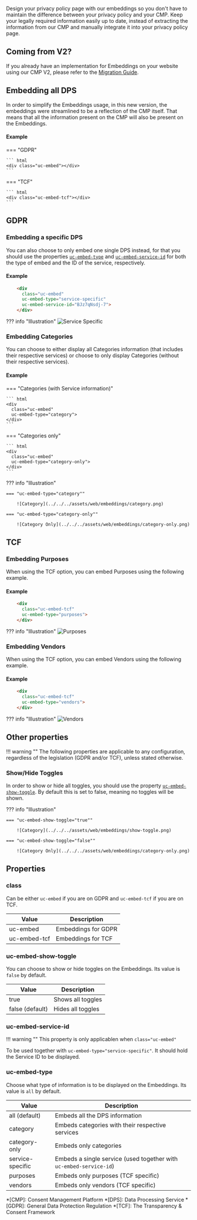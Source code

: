 Design your privacy policy page with our embeddings so you don't have to maintain the difference between your privacy policy and your CMP. Keep your legally required information easily up to date, instead of extracting the information from our CMP and manually integrate it into your privacy policy page.

## Coming from V2?

If you already have an implementation for Embeddings on your website using our CMP V2, please refer to the [Migration Guide](../../migration/migration-from-v2.md#embeddings).

## Embedding all DPS

In order to simplify the Embeddings usage, in this new version, the embeddings were streamlined to be a reflection of the CMP itself. That means that all the information present on the CMP will also be present on the Embeddings.

#### Example

=== "GDPR"

    ``` html
    <div class="uc-embed"></div>
    ```

=== "TCF"

    ``` html
    <div class="uc-embed-tcf"></div>
    ```

## GDPR

### Embedding a specific DPS

You can also choose to only embed one single DPS instead, for that you should use the properties [`uc-embed-type`](#uc-embed-type) and [`uc-embed-service-id`](#uc-embed-service-id) for both the type of embed and the ID of the service, respectively.

#### Example

``` html
    <div 
      class="uc-embed"
      uc-embed-type="service-specific"
      uc-embed-service-id="BJz7qNsdj-7">
    </div>
```

??? info "Illustration"
    ![Service Specific](../../../assets/web/embeddings/service-specific.png)

### Embedding Categories

You can choose to either display all Categories information (that includes their respective services) or choose to only display Categories (without their respective services).

#### Example

=== "Categories (with Service information)"

    ``` html
    <div
      class="uc-embed"
      uc-embed-type="category">
    </div>
    ```

=== "Categories only"

    ``` html
    <div
      class="uc-embed"
      uc-embed-type="category-only">
    </div>
    ```

??? info "Illustration"

    === "uc-embed-type="category""

        ![Category](../../../assets/web/embeddings/category.png)

    === "uc-embed-type="category-only""

        ![Category Only](../../../assets/web/embeddings/category-only.png)


## TCF

### Embedding Purposes

When using the TCF option, you can embed Purposes using the following example.

#### Example

``` html
    <div
      class="uc-embed-tcf"
      uc-embed-type="purposes">
    </div>
```

??? info "Illustration"
    ![Purposes](../../../assets/web/embeddings/purposes.png)

### Embedding Vendors

When using the TCF option, you can embed Vendors using the following example.

#### Example

``` html
    <div
      class="uc-embed-tcf"
      uc-embed-type="vendors">
    </div>
```

??? info "Illustration"
    ![Vendors](../../../assets/web/embeddings/vendors.png)

## Other properties

!!! warning ""
    The following properties are applicable to any configuration, regardless of the legislation (GDPR and/or TCF), unless stated otherwise.

### Show/Hide Toggles

In order to show or hide all toggles, you should use the property [`uc-embed-show-toggle`](#uc-embed-show-toggle). By default this is set to false, meaning no toggles will be shown.


??? info "Illustration"

    === "uc-embed-show-toggle="true""

        ![Category](../../../assets/web/embeddings/show-toggle.png)

    === "uc-embed-show-toggle="false""

        ![Category Only](../../../assets/web/embeddings/category-only.png)

## Properties

### class

Can be either `uc-embed` if you are on GDPR and `uc-embed-tcf` if you are on TCF.

| Value        | Description         |
| ------------ | ------------------- |
| uc-embed     | Embeddings for GDPR |
| uc-embed-tcf | Embeddings for TCF  |

### uc-embed-show-toggle

You can choose to show or hide toggles on the Embeddings. Its value is `false` by default.

| Value           | Description       |
| --------------- | ----------------- |
| true            | Shows all toggles |
| false (default) | Hides all toggles |

### uc-embed-service-id

!!! warning ""
    This property is only applicablen when `class="uc-embed"`

To be used together with `uc-embed-type="service-specific"`. It should hold the Service ID to be displayed.

### uc-embed-type

Choose what type of information is to be displayed on the Embeddings. Its value is `all` by default.

| Value           | Description                                                        |
| --------------- | ------------------------------------------------------------------ |
| all (default)   | Embeds all the DPS information                                     |
| category        | Embeds categories with their respective services                   |
| category-only   | Embeds only categories                                             |
| service-specific | Embeds a single service (used together with `uc-embed-service-id`) |
| purposes        | Embeds only purposes (TCF specific)                                 |
| vendors         | Embeds only vendors (TCF specific)                                  |

<!-- Glossary of Acronyms used in the document -->
*[CMP]: Consent Management Platform
*[DPS]: Data Processing Service
*[GDPR]: General Data Protection Regulation
*[TCF]: The Transparency & Consent Framework